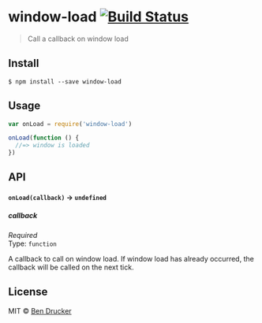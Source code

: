 # window-load [![Build Status](https://travis-ci.org/bendrucker/window-load.svg?branch=master)](https://travis-ci.org/bendrucker/window-load)

> Call a callback on window load


## Install

```
$ npm install --save window-load
```


## Usage

```js
var onLoad = require('window-load')

onLoad(function () {
  //=> window is loaded  
})
```

## API

#### `onLoad(callback)` -> `undefined`

##### callback

*Required*  
Type: `function`

A callback to call on window load. If window load has already occurred, the callback will be called on the next tick.


## License

MIT © [Ben Drucker](http://bendrucker.me)
